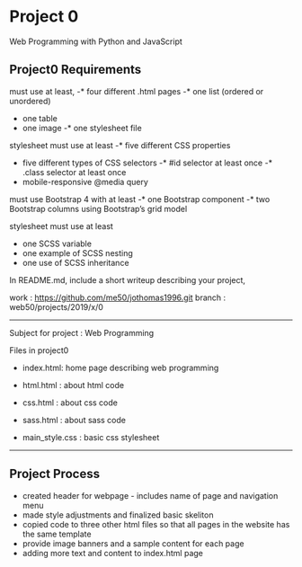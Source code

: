 # Project 0

Web Programming with Python and JavaScript

Project0 Requirements
---------------------
must use at least,
-* four different .html pages
-* one list (ordered or unordered)
- one table
- one image
-* one stylesheet file

stylesheet must use at least
-* five different CSS properties
- five different types of CSS selectors
-* #id selector at least once
-* .class selector at least once
- mobile-responsive @media query

must use Bootstrap 4 with at least
-* one Bootstrap component
-* two Bootstrap columns using Bootstrap’s grid model

stylesheet must use at least
- one SCSS variable
- one example of SCSS nesting
- one use of SCSS inheritance

In README.md, include a short writeup describing your project,

work : https://github.com/me50/jothomas1996.git
branch : web50/projects/2019/x/0

---------------------

Subject for project : Web Programming

Files in project0
- index.html: home page describing web programming
- html.html : about html code
- css.html  : about css code
- sass.html : about sass code

- main_style.css : basic css stylesheet

---------------------
Project Process
---------------------

- created header for webpage - includes name of page and navigation menu
- made style adjustments and finalized basic skeliton
- copied code to three other html files so that all pages in the website has the same template
- provide image banners and a sample content for each page
- adding more text and content to index.html page